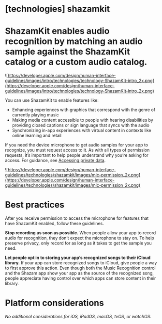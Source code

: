 # **[technologies] shazamkit**

# ShazamKit enables audio recognition by matching an audio sample against the ShazamKit catalog or a custom audio catalog.

![https://developer.apple.com/design/human-interface-guidelines/images/intro/technologies/technology-ShazamKit-intro_2x.png](https://developer.apple.com/design/human-interface-guidelines/images/intro/technologies/technology-ShazamKit-intro_2x.png)

You can use ShazamKit to enable features like:

- Enhancing experiences with graphics that correspond with the genre of currently playing music
- Making media content accessible to people with hearing disabilities by providing closed captions or sign language that syncs with the audio
- Synchronizing in-app experiences with virtual content in contexts like online learning and retail

If you need the device microphone to get audio samples for your app to recognize, you must request access to it. As with all types of permission requests, it’s important to help people understand why you’re asking for access. For guidance, see [Accessing private data](https://developer.apple.com/design/human-interface-guidelines/patterns/accessing-private-data).

![https://developer.apple.com/design/human-interface-guidelines/technologies/shazamkit/images/mic-permission_2x.png](https://developer.apple.com/design/human-interface-guidelines/technologies/shazamkit/images/mic-permission_2x.png)

# **Best practices**

After you receive permission to access the microphone for features that have ShazamKit enabled, follow these guidelines.

**Stop recording as soon as possible.** When people allow your app to record audio for recognition, they don’t expect the microphone to stay on. To help preserve privacy, only record for as long as it takes to get the sample you need.

**Let people opt in to storing your app’s recognized songs to their iCloud library.** If your app can store recognized songs to iCloud, give people a way to first approve this action. Even though both the Music Recognition control and the Shazam app show your app as the source of the recognized song, people appreciate having control over which apps can store content in their library.

# **Platform considerations**

*No additional considerations for iOS, iPadOS, macOS, tvOS, or watchOS.*